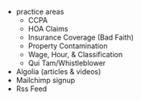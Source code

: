 - practice areas
    - CCPA
    - HOA Claims
    - Insurance Coverage (Bad Faith)
    - Property Contamination
    - Wage, Hour, & Classification
    - Qui Tam/Whistleblower
- Algolia (articles & videos)
- Mailchimp signup
- Rss Feed
